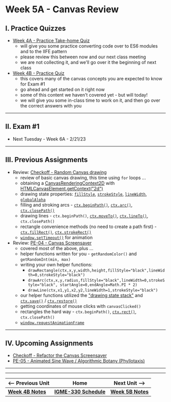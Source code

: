 # Week 5A - Canvas Review

## I. Practice Quizzes
- [Week 4A - Practice Take-home Quiz](../notes/week-4A-practice-quiz.md)
  - will give you some practice converting code over to ES6 modules and to the IIFE pattern
  - please review this between now and our next class meeting
  - we are not collecting it, and we'll go over it the beginning of next class
- [Week 4B - Practice Quiz](../notes/week-4B-practice-quiz.md)
  - this covers many of the canvas concepts you are expected to know for Exam #1
  - go ahead and get started on it right now
  - some of this content we haven't covered yet - but will today!
  - we will give you some in-class time to work on it, and then go over the correct answers with you 

<hr>

## II. Exam #1
- Next Tuesday - Week 6A - 2/21/23

<hr>

## III. Previous Assignments
- Review: [Checkoff - Random Canvas drawing](../notes/random-canvas-stuff.md)
  - review of basic canvas drawing, this time using `for` loops ...
  - obtaining a [CanvasRenderingContext2D](https://developer.mozilla.org/en-US/docs/Web/API/CanvasRenderingContext2D) with [HTMLCanvasElement.getContext("2d")](https://developer.mozilla.org/en-US/docs/Web/API/HTMLCanvasElement/getContext)
  - drawing state properties: [`fillStyle`](https://developer.mozilla.org/en-US/docs/Web/API/CanvasRenderingContext2D/fillStyle), [`strokeStyle`](https://developer.mozilla.org/en-US/docs/Web/API/CanvasRenderingContext2D/strokeStyle), [`lineWidth`](https://developer.mozilla.org/en-US/docs/Web/API/CanvasRenderingContext2D/lineWidth), [`globalAlpha`](https://developer.mozilla.org/en-US/docs/Web/API/CanvasRenderingContext2D/globalAlpha)
  - filling and stroking arcs - [`ctx.beginPath()`](https://developer.mozilla.org/en-US/docs/Web/API/CanvasRenderingContext2D/beginPath), [`ctx.arc()`](https://developer.mozilla.org/en-US/docs/Web/API/CanvasRenderingContext2D/arc), [`ctx.closePath()`](https://developer.mozilla.org/en-US/docs/Web/API/CanvasRenderingContext2D/closePath)
  - drawing lines - `ctx.beginPath()`, [`ctx.moveTo()`](https://developer.mozilla.org/en-US/docs/Web/API/CanvasRenderingContext2D/moveTo), [`ctx.lineTo()`](https://developer.mozilla.org/en-US/docs/Web/API/CanvasRenderingContext2D/lineTo), `ctx.closePath()`
  - rectangle convenience methods (no need to create a path first) - [`ctx.fillRect()`](https://developer.mozilla.org/en-US/docs/Web/API/CanvasRenderingContext2D/fillRect), [`ctx.strokeRect()`](https://developer.mozilla.org/en-US/docs/Web/API/CanvasRenderingContext2D/strokeRect)
  - [`window.setTimeout()`](https://developer.mozilla.org/en-US/docs/Web/API/setTimeout) for animation
- Review: [PE-04 - Canvas Screensaver](../pe/pe-04.md)
  - covered most of the above, plus ...
  - helper functions written for you - `getRandomColor()` and `getRandomInt(min, max)` 
  - writing your own helper functions:
    - `drawRectangle(ctx,x,y,width,height,fillStyle="black",lineWidth=0,strokeStyle="black")`
    - `drawArc(ctx,x,y,radius,fillStyle="black",lineWidth=0,strokeStyle="black", startAngle=0,endAngle=Math.PI * 2)`
    - `drawLine(ctx,x1,y1,x2,y2,lineWidth=1,strokeStyle="black")`
  - our helper functions utilized the  ["drawing state stack"](https://developer.mozilla.org/en-US/docs/Web/API/CanvasRenderingContext2D/save#the_drawing_state) and [`ctx.save()`](https://developer.mozilla.org/en-US/docs/Web/API/CanvasRenderingContext2D/save) / [`ctx.restore()`](https://developer.mozilla.org/en-US/docs/Web/API/CanvasRenderingContext2D/restore)
  - getting coordinates of mouse clicks with `canvasClicked()`
  - rectangles the hard way - `ctx.beginPath()`, [`ctx.rect()`](https://developer.mozilla.org/en-US/docs/Web/API/CanvasRenderingContext2D/rect), `ctx.closePath()`
  - [`window.requestAnimationFrame`](https://developer.mozilla.org/en-US/docs/Web/API/window/requestAnimationFrame)

<hr>

## IV. Upcoming Assignments
- [Checkoff - Refactor the Canvas Screensaver](../checkoffs/refactor-screensaver.md)
- [PE-05 - Animated Sine Wave / Algorithmic Botany (Phyllotaxis)](../pe/pe-05.md)


<hr><hr>


| <-- Previous Unit | Home | Next Unit -->
| --- | --- | --- 
| [**Week 4B Notes**](04B.md)  |  [**IGME-330 Schedule**](../schedule.md) | [**Week 5B Notes**](05B.md)
